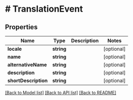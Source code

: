 # # TranslationEvent

## Properties

Name | Type | Description | Notes
------------ | ------------- | ------------- | -------------
**locale** | **string** |  | [optional]
**name** | **string** |  | [optional]
**alternativeName** | **string** |  | [optional]
**description** | **string** |  | [optional]
**shortDescription** | **string** |  | [optional]

[[Back to Model list]](../../README.md#models) [[Back to API list]](../../README.md#endpoints) [[Back to README]](../../README.md)
